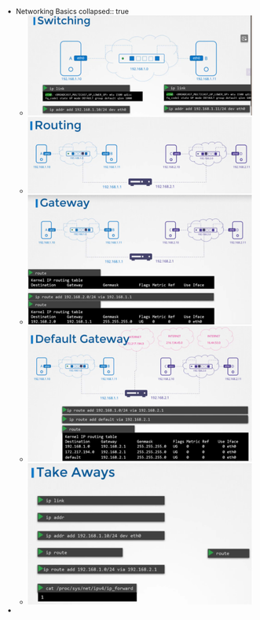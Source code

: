 - Networking Basics
  collapsed:: true
	- ![image.png](../assets/image_1754990679285_0.png)
	- ![image.png](../assets/image_1754990581833_0.png)
	- ![image.png](../assets/image_1754990519751_0.png)
	- ![image.png](../assets/image_1754990831425_0.png)
	- ![image.png](../assets/image_1754991478954_0.png)
-